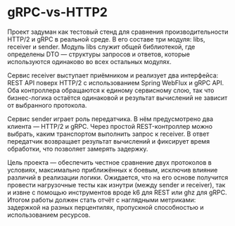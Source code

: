 # gRPC-vs-HTTP2

Проект задуман как тестовый стенд для сравнения производительности HTTP/2 и gRPC в реальной среде. В его составе три модуля: libs, receiver и sender. Модуль libs служит общей библиотекой, где определены DTO — структуры запросов и ответов, которые используются одинаково во всех остальных модулях.

Сервис receiver выступает приёмником и реализует два интерфейса: REST API поверх HTTP/2 с использованием Spring WebFlux и gRPC API. Оба контроллера обращаются к единому сервисному слою, так что бизнес-логика остаётся одинаковой и результат вычислений не зависит от выбранного протокола.

Сервис sender играет роль передатчика. В нём предусмотрено два клиента — HTTP/2 и gRPC. Через простой REST-контроллер можно выбрать, каким транспортом выполнить запрос к receiver. В ответ передатчик возвращает результат вычислений и фиксирует время обработки, что позволяет замерять задержку.

Цель проекта — обеспечить честное сравнение двух протоколов в условиях, максимально приближённых к боевым, исключив влияние различий в реализации логики. Ожидается, что на его основе получится провести нагрузочные тесты как изнутри (между sender и receiver), так и извне с помощью инструментов вроде k6 для REST или ghz для gRPC. Итогом работы должен стать отчёт с наглядными метриками: задержкой на разных перцентилях, пропускной способностью и использованием ресурсов.
